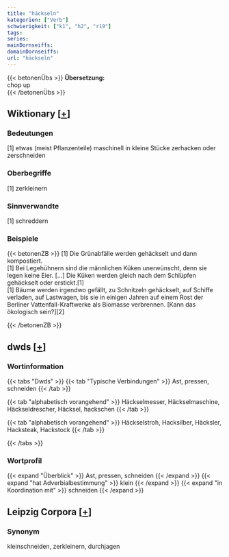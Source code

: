 ```yaml
---
title: "häckseln"
kategorien: ["Verb"]
schwierigkeit: ["k1", "h2", "r19"]
tags:
series:
mainDornseiffs:
domainDornseiffs:
url: "häckseln"
---
```


{{< betonenÜbs >}}
**Übersetzung:**  
chop up  
{{< /betonenÜbs >}}

## Wiktionary [[+](https://de.wiktionary.org/wiki/häckseln)]

### Bedeutungen
[1] etwas (meist Pflanzenteile) maschinell in kleine Stücke zerhacken oder zerschneiden  

### Oberbegriffe
[1] zerkleinern  

### Sinnverwandte
[1] schreddern  

### Beispiele
{{< betonenZB >}}
[1] Die Grünabfälle werden gehäckselt und dann kompostiert.  
[1] Bei Legehühnern sind die männlichen Küken unerwünscht, denn sie legen keine Eier. […] Die Küken werden gleich nach dem Schlüpfen gehäckselt oder erstickt.[1]  
[1] Bäume werden irgendwo gefällt, zu Schnitzeln gehäckselt, auf Schiffe verladen, auf Lastwagen, bis sie in einigen Jahren auf einem Rost der Berliner Vattenfall-Kraftwerke als Biomasse verbrennen. [Kann das ökologisch sein?][2]  

{{< /betonenZB >}}


## dwds [[+](https://www.dwds.de/wb/häckseln)]

### Wortinformation
{{< tabs "Dwds" >}}
{{< tab "Typische Verbindungen" >}}
Ast, pressen, schneiden
{{< /tab >}}

{{< tab "alphabetisch vorangehend" >}}
Häckselmesser, Häckselmaschine, Häckseldrescher, Häcksel, hackschen
{{< /tab >}}

{{< tab "alphabetisch vorangehend" >}}
Häckselstroh, Hacksilber, Häcksler, Hacksteak, Hackstock
{{< /tab >}}

{{< /tabs >}}

### Wortprofil
{{< expand "Überblick" >}} Ast, pressen, schneiden {{< /expand >}}
{{< expand "hat Adverbialbestimmung" >}} klein {{< /expand >}}
{{< expand "in Koordination mit" >}} schneiden {{< /expand >}}

## Leipzig Corpora [[+](https://corpora.uni-leipzig.de/en/res?word=häckseln&corpusId=deu_newscrawl-public_2018)]


### Synonym
kleinschneiden, zerkleinern, durchjagen

